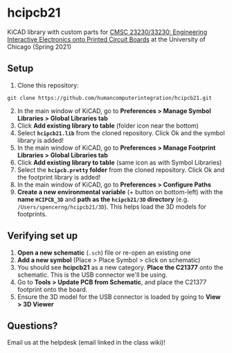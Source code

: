 # hcipcb21

KiCAD library with custom parts for [CMSC 23230/33230: Engineering Interactive Electronics onto Printed Circuit Boards](http://hcipcb21.plopes.org/) at the University of Chicago (Spring 2021)

## Setup

1. Clone this repository:

```
git clone https://github.com/humancomputerintegration/hcipcb21.git
```

2. In the main window of KiCAD, go to **Preferences > Manage Symbol Libraries > Global Libraries tab**
3. Click **Add existing library to table** (folder icon near the bottom)
4. Select **`hcipcb21.lib`** from the cloned repository. Click Ok and the symbol library is added!
5. In the main window of KiCAD, go to **Preferences > Manage Footprint Libraries > Global Libraries tab**
6. Click **Add existing library to table** (same icon as with Symbol Libraries)
7. Select the **`hcipcb.pretty` folder** from the cloned repository. Click Ok and the footprint library is added!
8. In the main window of KiCAD, go to **Preferences > Configure Paths**
9. **Create a new environmental variable** (+ button on bottom-left) with the **name `HCIPCB_3D`** and **path as the `hcipcb21/3D` directory** (e.g. `/Users/spencerng/hcipcb21/3D`). This helps load the 3D models for footprints.

## Verifying set up

1. **Open a new schematic** (`.sch`) file or re-open an existing one
2. **Add a new symbol** (Place > Place Symbol > click on schematic)
3. You should see **hcipcb21** as a new category. **Place the C21377** onto the schematic. This is the USB connector we'll be using.
4. Go to **Tools > Update PCB from Schematic**, and place the C21377 footprint onto the board.
5. Ensure the 3D model for the USB connector is loaded by going to **View > 3D Viewer**

## Questions?

Email us at the helpdesk (email linked in the class wiki)!

